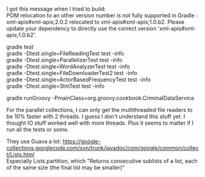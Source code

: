 I got this message when I tried to build:    
POM relocation to an other version number is not fully supported in Gradle : xml-apis#xml-apis;2.0.2 relocated to xml-apis#xml-apis;1.0.b2.
Please update your dependency to directly use the correct version 'xml-apis#xml-apis;1.0.b2'.   

gradle test   
gradle -Dtest.single=FileReadingTest test -info    
gradle -Dtest.single=ParallelizerTest test -info   
gradle -Dtest.single=WordAnalyzerTest test -info   
gradle -Dtest.single=FileDownloaderTest2 test -info  
gradle -Dtest.single=ActorBasedFrequencyTest test -info    
gradle -Dtest.single=StmTest test -info    

gradle runGroovy -PmainClass=org.groovy.cookbook.CriminalDataService

For the parallel collections, I can only get the multithreaded file readers to be 10% faster with 2 threads. I guess I don't understand this stuff yet. I thought IO stuff worked well with more threads. Plus it seems to matter if I run all the tests or some.  

They use Guava a lot: https://google-collections.googlecode.com/svn/trunk/javadoc/com/google/common/collect/Lists.html  
Especially Lists.partition, which "Returns consecutive sublists of a list, each of the same size (the final list may be smaller)"    


